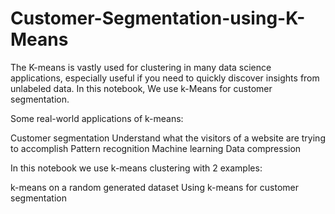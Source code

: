 # Customer-Segmentation-using-K-Means

The K-means is vastly used for clustering in many data science applications, especially useful if you need to quickly discover insights from unlabeled data.
In this notebook, We use k-Means for customer segmentation.

Some real-world applications of k-means:

Customer segmentation
Understand what the visitors of a website are trying to accomplish
Pattern recognition
Machine learning
Data compression

In this notebook we use k-means clustering with 2 examples:

k-means on a random generated dataset
Using k-means for customer segmentation
